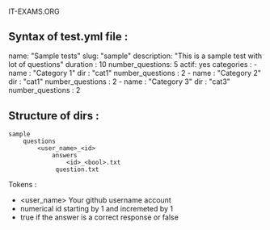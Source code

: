 ####
IT-EXAMS.ORG
####

Syntax of test.yml file :
---------------------------


  name: "Sample tests"
  slug: "sample"
  description: "This is a sample test with lot of questions"
  duration : 10
  number_questions: 5
  actif: yes
  categories :
    - name : "Category 1"
      dir : "cat1"
      number_questions : 2
    - name : "Category 2"
      dir : "cat1"
      number_questions : 2
    - name : "Category 3"
      dir : "cat3"
      number_questions : 2


Structure of dirs :
---------------------------
    sample
        questions
            <user_name>_<id>
                answers
                    <id>_<bool>.txt
                 question.txt

Tokens :
- <user_name> Your github username account
- <id>  numerical id starting by 1 and incremeted by 1
- <bool> true if the answer is a correct response or false